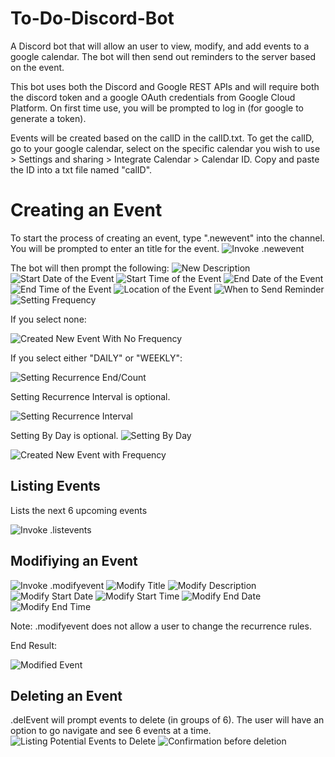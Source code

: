 # To-Do-Discord-Bot

A Discord bot that will allow an user to view, modify, and add events to a google calendar.
The bot will then send out reminders to the server based on the event.

This bot uses both the Discord and Google REST APIs and will require both the discord token and a google OAuth credentials from Google Cloud Platform. On first time use, you will be prompted to log in (for google to generate a token).

Events will be created based on the calID in the calID.txt. To get the calID, go to your google calendar, select on the specific calendar you wish to use > Settings and sharing > Integrate Calendar > Calendar ID. Copy and paste the ID into a txt file named "calID".

# Creating an Event #

To start the process of creating an event, type ".newevent" into the channel. You will be prompted to enter an title for the event.
![Invoke .newevent](https://github.com/superkor/To-Do-Discord-Bot/blob/main/images/newevent.png)

The bot will then prompt the following:
![New Description](https://github.com/superkor/To-Do-Discord-Bot/blob/main/images/newdesc.png)
![Start Date of the Event](https://github.com/superkor/To-Do-Discord-Bot/blob/main/images/newstartdate.png)
![Start Time of the Event](https://github.com/superkor/To-Do-Discord-Bot/blob/main/images/newstarttime.png)
![End Date of the Event](https://github.com/superkor/To-Do-Discord-Bot/blob/main/images/newenddate.png)
![End Time of the Event](https://github.com/superkor/To-Do-Discord-Bot/blob/main/images/newendtime.png)
![Location of the Event](https://github.com/superkor/To-Do-Discord-Bot/blob/main/images/newlocation.png)
![When to Send Reminder](https://github.com/superkor/To-Do-Discord-Bot/blob/main/images/newreminder.png)
![Setting Frequency](https://github.com/superkor/To-Do-Discord-Bot/blob/main/images/newfrequency.png)

If you select none:

![Created New Event With No Frequency](https://github.com/superkor/To-Do-Discord-Bot/blob/main/images/neweventNoFreq.png)

If you select either "DAILY" or "WEEKLY":

![Setting Recurrence End/Count](https://github.com/superkor/To-Do-Discord-Bot/blob/main/images/newEventRecurr.png)

Setting Recurrence Interval is optional.

![Setting Recurrence Interval](https://github.com/superkor/To-Do-Discord-Bot/blob/main/images/newEventRecurrInterval.png)

Setting By Day is optional.
![Setting By Day](https://github.com/superkor/To-Do-Discord-Bot/blob/main/images/newEventByDay.png)

![Created New Event with Frequency](https://github.com/superkor/To-Do-Discord-Bot/blob/main/images/neweventFreq.png)

## Listing Events ##

Lists the next 6 upcoming events

![Invoke .listevents](https://github.com/superkor/To-Do-Discord-Bot/blob/main/images/listEvents.png)

## Modifiying an Event ##
![Invoke .modifyevent](https://github.com/superkor/To-Do-Discord-Bot/blob/main/images/modifyEvent.png)
![Modify Title](https://github.com/superkor/To-Do-Discord-Bot/blob/main/images/modifyTitle.png)
![Modify Description](https://github.com/superkor/To-Do-Discord-Bot/blob/main/images/modifyDesc.png)
![Modify Start Date](https://github.com/superkor/To-Do-Discord-Bot/blob/main/images/modifyStartDate.png)
![Modify Start Time](https://github.com/superkor/To-Do-Discord-Bot/blob/main/images/modifyStartTime.png)
![Modify End Date](https://github.com/superkor/To-Do-Discord-Bot/blob/main/images/modifyEndDate.png)
![Modify End Time](https://github.com/superkor/To-Do-Discord-Bot/blob/main/images/modifyEndTime.png)

Note: .modifyevent does not allow a user to change the recurrence rules.

End Result:

![Modified Event](https://github.com/superkor/To-Do-Discord-Bot/blob/main/images/modifiedEvent.png)


## Deleting an Event ##
.delEvent will prompt events to delete (in groups of 6). The user will have an option to go navigate and see 6 events at a time.
![Listing Potential Events to Delete](https://github.com/superkor/To-Do-Discord-Bot/blob/main/images/delEvent.png)
![Confirmation before deletion](https://github.com/superkor/To-Do-Discord-Bot/blob/main/images/delConfirm.png)
